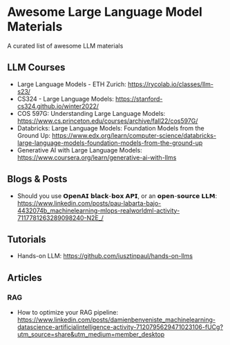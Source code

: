 # Awesome Large Language Model Materials
A curated list of awesome LLM materials

## LLM Courses
- Large Language Models - ETH Zurich: https://rycolab.io/classes/llm-s23/
- CS324 - Large Language Models: https://stanford-cs324.github.io/winter2022/
- COS 597G: Understanding Large Language Models: https://www.cs.princeton.edu/courses/archive/fall22/cos597G/
- Databricks: Large Language Models: Foundation Models from the Ground Up: https://www.edx.org/learn/computer-science/databricks-large-language-models-foundation-models-from-the-ground-up
- Generative AI with Large Language Models: https://www.coursera.org/learn/generative-ai-with-llms

## Blogs & Posts
- Should you use 𝗢𝗽𝗲𝗻𝗔𝗜 𝗯𝗹𝗮𝗰𝗸-𝗯𝗼𝘅 𝗔𝗣𝗜, or an 𝗼𝗽𝗲𝗻-𝘀𝗼𝘂𝗿𝗰𝗲 𝗟𝗟𝗠: https://www.linkedin.com/posts/pau-labarta-bajo-4432074b_machinelearning-mlops-realworldml-activity-7117781263289098240-N2E_/

## Tutorials
- Hands-on LLM: https://github.com/iusztinpaul/hands-on-llms

## Articles
### RAG
- How to optimize your RAG pipeline: https://www.linkedin.com/posts/damienbenveniste_machinelearning-datascience-artificialintelligence-activity-7120795629471023106-fUCg?utm_source=share&utm_medium=member_desktop
